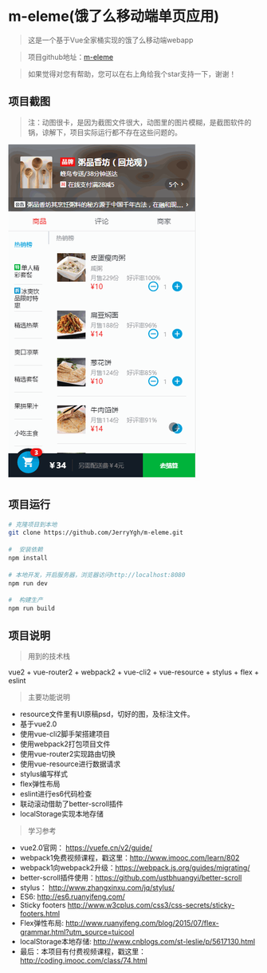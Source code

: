 # m-eleme(饿了么移动端单页应用)

> 这是一个基于Vue全家桶实现的饿了么移动端webapp

> 项目github地址：[m-eleme](https://github.com/JerryYgh/m-eleme)

> 如果觉得对您有帮助，您可以在右上角给我个star支持一下，谢谢！

##  项目截图

> 注：动图很卡，是因为截图文件很大，动图里的图片模糊，是截图软件的锅，谅解下，项目实际运行都不存在这些问题的。

![eleme.gif](./resource/eleme.gif)


##  项目运行
```bash
# 克隆项目到本地
git clone https://github.com/JerryYgh/m-eleme.git

#  安装依赖
npm install

# 本地开发，开启服务器，浏览器访问http://localhost:8080
npm run dev

#  构建生产
npm run build
```

##  项目说明


> 用到的技术栈

vue2 + vue-router2 + webpack2 + vue-cli2 + vue-resource + stylus + flex + eslint


> 主要功能说明

- resource文件里有UI原稿psd，切好的图，及标注文件。
- 基于vue2.0
- 使用vue-cli2脚手架搭建项目
- 使用webpack2打包项目文件
- 使用vue-router2实现路由切换
- 使用vue-resource进行数据请求
- stylus编写样式
- flex弹性布局
- eslint进行es6代码检查
- 联动滚动借助了better-scroll插件
- localStorage实现本地存储


> 学习参考

- vue2.0官网： https://vuefe.cn/v2/guide/
- webpack1免费视频课程，戳这里：http://www.imooc.com/learn/802
- webpack1向webpack2升级：https://webpack.js.org/guides/migrating/
- better-scroll插件使用：https://github.com/ustbhuangyi/better-scroll
- stylus： http://www.zhangxinxu.com/jq/stylus/
- ES6: http://es6.ruanyifeng.com/
- Sticky footers http://www.w3cplus.com/css3/css-secrets/sticky-footers.html
- Flex弹性布局: http://www.ruanyifeng.com/blog/2015/07/flex-grammar.html?utm_source=tuicool
- localStorage本地存储: http://www.cnblogs.com/st-leslie/p/5617130.html
- 最后：本项目有付费视频课程，戳这里：http://coding.imooc.com/class/74.html






